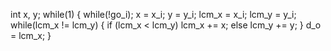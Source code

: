 int x, y;
while(1) {
         while(!go_i);
         x = x_i;
         y = y_i;
         lcm_x = x_i;
         lcm_y = y_i;
         while(lcm_x != lcm_y) {
                 if (lcm_x < lcm_y)
                    lcm_x += x;
                 else
                    lcm_y += y;
                 }
         d_o = lcm_x;
        }
